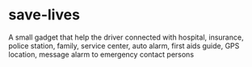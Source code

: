 # save-lives
A small gadget that help the driver connected with hospital, insurance, police station, family, service center, auto alarm, first aids guide, GPS location, message alarm to emergency contact persons
